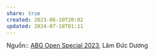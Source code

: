 ```yaml
---
share: true
created: 2023-06-10T20:02
updated: 2024-07-18T01:11
---
```

Nguồn:: [ABG Open Special 2023](ABG%20Open%20Special%202023.md), Lâm Đức Dương
